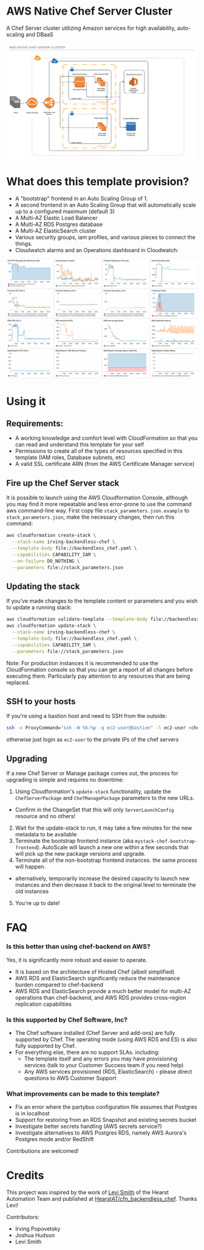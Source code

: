 # AWS Native Chef Server Cluster
A Chef Server cluster utilizing Amazon services for high availability, auto-scaling and DBaaS

![Chef Server Architecture Diagram](/images/arch-diagram.png?raw=true "Architecture Diagram")

# What does this template provision?
- A "bootstrap" frontend in an Auto Scaling Group of 1.
- A second frontend in an Auto Scaling Group that will automatically scale up to a configured maximum (default 3)
- A Multi-AZ Elastic Load Balancer
- A Multi-AZ RDS Postgres database
- A Multi-AZ ElasticSearch cluster
- Various security groups, iam profiles, and various pieces to connect the things.
- Cloudwatch alarms and an Operations dashboard in Cloudwatch:

![Dashboard Example](/images/opsdashboard.png?raw=true "Architecture Diagram")


# Using it

## Requirements:
* A working knowledge and comfort level with CloudFormation so that you can read and understand this template for your self
* Permissions to create all of the types of resources specified in this template (IAM roles, Database subnets, etc)
* A valid SSL certificate ARN (from the AWS Certificate Manager service)

## Fire up the Chef Server stack

It is possible to launch using the AWS Cloudformation Console, although you may find it more repeatable and less error-prone to use the command aws command-line way. First copy file `stack_parameters.json.example` to `stack_parameters.json`, make the necessary changes, then run this command:

```bash
aws cloudformation create-stack \
  --stack-name irving-backendless-chef \
  --template-body file://backendless_chef.yaml \
  --capabilities CAPABILITY_IAM \
  --on-failure DO_NOTHING \
  --parameters file://stack_parameters.json
```

## Updating the stack

If you've made changes to the template content or parameters and you wish to update a running stack:

```bash
aws cloudformation validate-template --template-body file://backendless_chef.yaml &&
aws cloudformation update-stack \
  --stack-name irving-backendless-chef \
  --template-body file://backendless_chef.yaml \
  --capabilities CAPABILITY_IAM \
  --parameters file://stack_parameters.json
```

Note: For production instances it is recommended to use the CloudFormation console so that you can get a report of all changes before executing them.  Particularly pay attention to any resources that are being replaced.

## SSH to your hosts

If you're using a bastion host and need to SSH from the outside:

```bash
ssh -o ProxyCommand="ssh -W %h:%p -q ec2-user@bastion" -l ec2-user <chef server private ip>
```

otherwise just login as `ec2-user` to the private IPs of the chef servers

## Upgrading

If a new Chef Server or Manage package comes out, the process for upgrading is simple and requires no downtime:

1. Using Cloudformation's `update-stack` functionality, update the `ChefServerPackage` and `ChefManagePackage` parameters to the new URLs.
  - Confirm in the ChangeSet that this will only `ServerLaunchConfig` resource and no others!
2. Wait for the update-stack to run, it may take a few minutes for the new metadata to be available
3. Terminate the bootstrap frontend instance (aka `mystack-chef-bootstrap-frontend`). AutoScale will launch a new one within a few seconds that will pick up the new package versions and upgrade.
4. Terminate all of the non-bootstrap frontend instances.  the same process will happen.
  - alternatively, temporarily increase the desired capacity to launch new instances and then decrease it back to the original level to terminate the old instances
5. You're up to date!

# FAQ

### Is this better than using chef-backend on AWS?

Yes, it is significantly more robust and easier to operate.
- It is based on the architecture of Hosted Chef (albeit simplified)
- AWS RDS and ElasticSearch significantly reduce the maintenance burden compared to chef-backend
- AWS RDS and ElasticSearch provide a much better model for multi-AZ operations than chef-backend, and AWS RDS provides cross-region replication capabilities

### Is this supported by Chef Software, Inc?

- The Chef software installed (Chef Server and add-ons) are fully supported by Chef.  The operating mode (using AWS RDS and ES) is also fully supported by Chef.
- For everything else, there are no support SLAs.  including:
  - The template itself and any errors you may have provisioning services (talk to your Customer Success team if you need help)
  - Any AWS services provisioned (RDS, ElasticSearch) - please direct questions to AWS Customer Support

### What improvements can be made to this template?

- Fix an error where the partybus configuration file assumes that Postgres is in localhost
- Support for restoring from an RDS Snapshot and existing secrets bucket
- Investigate better secrets handling (AWS secrets service?)
- Investigate alternatives to AWS Postgres RDS, namely AWS Aurora's Postgres mode and/or RedShift

Contributions are welcomed!

# Credits

This project was inspired by the work of [Levi Smith](https://github.com/TheFynx) of the Hearst Automation Team and published at [HearstAT/cfn_backendless_chef](https://github.com/HearstAT/cfn_backendless_chef).  Thanks Levi!

Contributors:
- Irving Popovetsky
- Joshua Hudson
- Levi Smith
